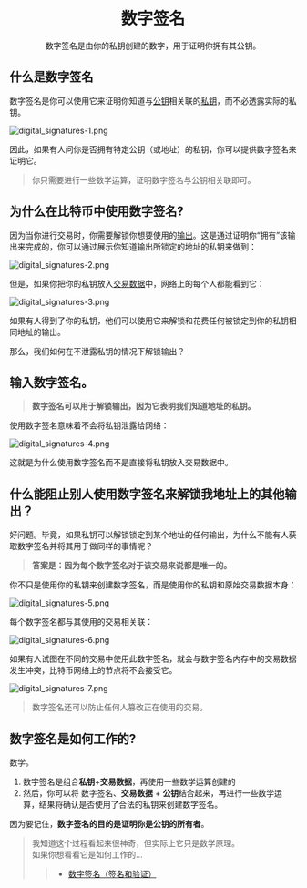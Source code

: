 # <center>数字签名</center>
<center>数字签名是由你的私钥创建的数字，用于证明你拥有其公钥。</center>

## 什么是数字签名
数字签名是你可以使用它来证明你知道与[公钥](./../../Privatr%20key/Private%20key.md)相关联的[私钥](../Public%20keys.md)，而不必透露实际的私钥。

![digital_signatures-1.png](img/Digital%20Signatures-1%20(1).png)

因此，如果有人问你是否拥有特定公钥（或地址）的私钥，你可以提供数字签名来证明它。

>你只需要进行一些数学运算，证明数字签名与公钥相关联即可。

## 为什么在比特币中使用数字签名?
因为当你进行交易时，你需要解锁你想要使用的[输出](../../../3.Transactions/Outputs/Outputs.md)。这是通过证明你“拥有”该输出来完成的，你可以通过展示你知道输出所锁定的地址的私钥来做到：

![digital_signatures-2.png](img/Digital%20Signatures-2%20(1).png)

但是，如果你把你的私钥放入[交易数据](../../../../../Technical/Transaction/Transaction%20Data/Transaction%20Data.md)中，网络上的每个人都能看到它：

![digital_signatures-3.png](img/Digital%20Signatures-3%20(1).png)

如果有人得到了你的私钥，他们可以使用它来解锁和花费任何被锁定到你的私钥相同地址的输出。

那么，我们如何在不泄露私钥的情况下解锁输出？

## 输入数字签名。

>**数字签名可以用于解锁输出，因为它表明我们知道地址的私钥。**

使用数字签名意味着不会将私钥泄露给网络：

![digital_signatures-4.png](img/Digital%20Signatures-4%20(1).png)

这就是为什么使用数字签名而不是直接将私钥放入交易数据中。

## 什么能阻止别人使用数字签名来解锁我地址上的其他输出？
好问题。毕竟，如果私钥可以解锁锁定到某个地址的任何输出，为什么不能有人获取数字签名并将其用于做同样的事情呢？

>**答案是：因为每个数字签名对于该交易来说都是唯一的。**

你不只是使用你的私钥来创建数字签名，而是使用你的私钥和原始交易数据本身：

![digital_signatures-5.png](img/Digital%20Signatures-5%20(1).png)

每个数字签名都与其使用的交易相关联：

![digital_signatures-6.png](img/Digital%20Signatures-6%20(1).png)

如果有人试图在不同的交易中使用此数字签名，就会与数字签名内存中的交易数据发生冲突，比特币网络上的节点将不会接受它。

![digital_signatures-7.png](img/Digital%20Signatures-7%20(1).png)

>数字签名还可以防止任何人篡改正在使用的交易。

## 数字签名是如何工作的?
数学。

1. 数字签名是组合**私钥**+**交易数据**，再使用一些数学运算创建的
2. 然后，你可以将 数字签名、**交易数据** + **公钥**结合起来，再进行一些数学运算，结果将确认是否使用了合法的私钥来创建数字签名。   

因为要记住，**数字签名的目的是证明你是公钥的所有者**。

>我知道这个过程看起来很神奇，但实际上它只是数学原理。  
如果你想看看它是如何工作的...  
>>* [数字签名（签名和验证）](./Signing%20%26%20Verifying/Signing%20%26%20Verifying.md)